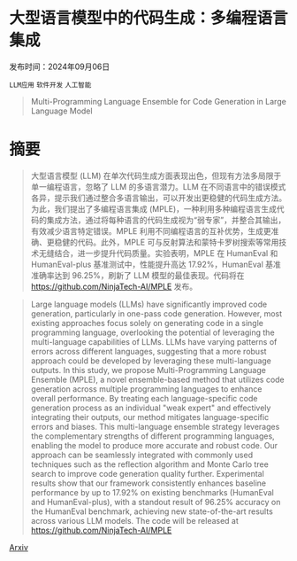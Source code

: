 # 大型语言模型中的代码生成：多编程语言集成

发布时间：2024年09月06日

`LLM应用` `软件开发` `人工智能`

> Multi-Programming Language Ensemble for Code Generation in Large Language Model

# 摘要

> 大型语言模型 (LLM) 在单次代码生成方面表现出色，但现有方法多局限于单一编程语言，忽略了 LLM 的多语言潜力。LLM 在不同语言中的错误模式各异，提示我们通过整合多语言输出，可以开发出更稳健的代码生成方法。为此，我们提出了多编程语言集成 (MPLE)，一种利用多种编程语言生成代码的集成方法，通过将每种语言的代码生成视为“弱专家”，并整合其输出，有效减少语言特定错误。MPLE 利用不同编程语言的互补优势，生成更准确、更稳健的代码。此外，MPLE 可与反射算法和蒙特卡罗树搜索等常用技术无缝结合，进一步提升代码质量。实验表明，MPLE 在 HumanEval 和 HumanEval-plus 基准测试中，性能提升高达 17.92%，HumanEval 基准准确率达到 96.25%，刷新了 LLM 模型的最佳表现。代码将在 https://github.com/NinjaTech-AI/MPLE 发布。

> Large language models (LLMs) have significantly improved code generation, particularly in one-pass code generation. However, most existing approaches focus solely on generating code in a single programming language, overlooking the potential of leveraging the multi-language capabilities of LLMs. LLMs have varying patterns of errors across different languages, suggesting that a more robust approach could be developed by leveraging these multi-language outputs. In this study, we propose Multi-Programming Language Ensemble (MPLE), a novel ensemble-based method that utilizes code generation across multiple programming languages to enhance overall performance. By treating each language-specific code generation process as an individual "weak expert" and effectively integrating their outputs, our method mitigates language-specific errors and biases. This multi-language ensemble strategy leverages the complementary strengths of different programming languages, enabling the model to produce more accurate and robust code. Our approach can be seamlessly integrated with commonly used techniques such as the reflection algorithm and Monte Carlo tree search to improve code generation quality further. Experimental results show that our framework consistently enhances baseline performance by up to 17.92% on existing benchmarks (HumanEval and HumanEval-plus), with a standout result of 96.25% accuracy on the HumanEval benchmark, achieving new state-of-the-art results across various LLM models. The code will be released at https://github.com/NinjaTech-AI/MPLE

[Arxiv](https://arxiv.org/abs/2409.04114)